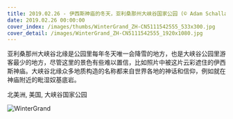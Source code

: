 ```yaml
---
title: 2019.02.26 - 伊西斯神庙的冬天，亚利桑那州大峡谷国家公园 (© Adam Schallau/Offset)
date: 2019.02.26 00:00:00
cover_index: /images/thumbs/WinterGrand_ZH-CN5111542555_533x300.jpg
cover_detail: /images/WinterGrand_ZH-CN5111542555_1920x1080.jpg
---
```


亚利桑那州大峡谷北缘是公园里每年冬天唯一会降雪的地方，也是大峡谷公园里游客最少的地方，尽管这里的景色有些难以置信，比如照片中被这片云彩遮住的伊西斯神庙。大峡谷北缘众多地质构造的名称都来自世界各地的神话和信仰，例如就在神庙附近的毗湿奴基底岩。

北美洲, 美国, 大峡谷国家公园

![WinterGrand](/images/WinterGrand_ZH-CN5111542555_1920x1080.jpg)
